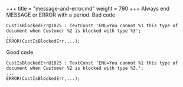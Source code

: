 +++
title = "message-and-error.md"
weight = 790
+++
Always end MESSAGE or ERROR with a period.
Bad code

    CustIsBlockedErr@1025 : TextConst 'ENU=You cannot %1 this type of document when Customer %2 is blocked with type %3';
    ...
    ERROR(CustIsBlockedErr,...);

Good code

    CustIsBlockedErr@1025 : TextConst 'ENU=You cannot %1 this type of document when Customer %2 is blocked with type %3.';
    ...
    ERROR(CustIsBlockedErr,...);
